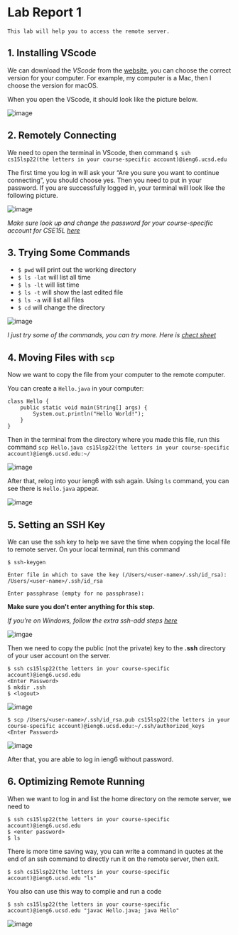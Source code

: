 # Lab Report 1
```
This lab will help you to access the remote server.
```

## 1. Installing VScode

We can download the *VScode* from the [website](https://code.visualstudio.com/), you can choose the correct version for your computer. For example, my computer is a Mac, then I choose the version for macOS. 

When you open the VScode, it should look like the picture below.

![image](vscode.png)


## 2. Remotely Connecting

We need to open the terminal in VScode, then command `$ ssh cs15lsp22(the letters in your course-specific account)@ieng6.ucsd.edu`

The first time you log in will ask your “Are you sure you want to continue connecting”, you should choose yes. Then you need to put in your password. If you are successfully logged in, your terminal will look like the following picture.

![image](connect.png)

*Make sure look up and change the password for your course-specific account for CSE15L [here](https://sdacs.ucsd.edu/~icc/index.php)*

## 3. Trying Some Commands

- `$ pwd` will print out the working directory
- `$ ls -lat` will list all time
- `$ ls -lt` will list time
- `$ ls -t` will show the last edited file
- `$ ls -a` will list all files
- `$ cd` will change the directory

![image](command.png)

*I just try some of the commands, you can try more. Here is [chect sheet](https://www.git-tower.com/blog/command-line-cheat-sheet/)*

## 4. Moving Files with `scp`

Now we want to copy the file from your computer to the remote computer.

You can create a `Hello.java` in your computer:
```
class Hello {
    public static void main(String[] args) {
        System.out.println("Hello World!");
    }
}
```
Then in the terminal from the directory where you made this file, run this command `scp Hello.java cs15lsp22(the letters in your course-specific account)@ieng6.ucsd.edu:~/`

![image](scp1.png)

After that, relog into your ieng6 with ssh again. Using `ls` command, you can see there is `Hello.java` appear.

![image](scp2.png)

## 5. Setting an SSH Key

We can use the ssh key to help we save the time when copying the local file to remote server.
On your local terminal, run this command 

`$ ssh-keygen`

`Enter file in which to save the key (/Users/<user-name>/.ssh/id_rsa): /Users/<user-name>/.ssh/id_rsa`

`Enter passphrase (empty for no passphrase):`

**Make sure you don't enter anything for this step.**

*If you’re on Windows, follow the extra ssh-add steps [here](https://docs.microsoft.com/en-us/windows-server/administration/openssh/openssh_keymanagement#user-key-generation)*

![imgae](key1.png)

Then we need to copy the public (not the private) key to the **.ssh** directory of your user account on the server.

```
$ ssh cs15lsp22(the letters in your course-specific account)@ieng6.ucsd.edu
<Enter Password>
$ mkdir .ssh
$ <logout>
```
![image](key2.png)

```
$ scp /Users/<user-name>/.ssh/id_rsa.pub cs15lsp22(the letters in your course-specific account)@ieng6.ucsd.edu:~/.ssh/authorized_keys
<Enter Password>
```
![image](key3.png)

After that, you are able to log in ieng6 without password.

## 6. Optimizing Remote Running

When we want to log in and list the home directory on the remote server, we need to
```
$ ssh cs15lsp22(the letters in your course-specific account)@ieng6.ucsd.edu
$ <enter password>
$ ls
```
There is more time saving way, you can write a command in quotes at the end of an ssh command to directly run it on the remote server, then exit.
```
$ ssh cs15lsp22(the letters in your course-specific account)@ieng6.ucsd.edu "ls"
```

You also can use this way to complie and run a code
```
$ ssh cs15lsp22(the letters in your course-specific account)@ieng6.ucsd.edu "javac Hello.java; java Hello"
```

![image](optimize.png)
